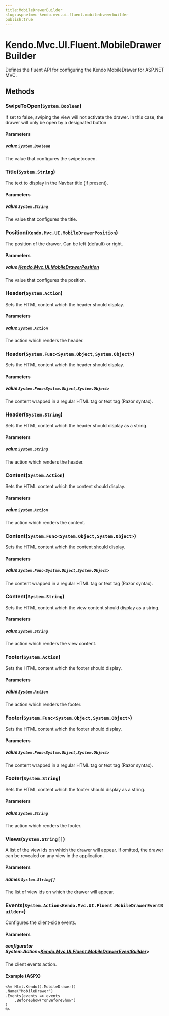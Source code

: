 ```yaml
---
title:MobileDrawerBuilder
slug:aspnetmvc-kendo.mvc.ui.fluent.mobiledrawerbuilder
publish:true
---
```


# Kendo.Mvc.UI.Fluent.MobileDrawerBuilder
Defines the fluent API for configuring the Kendo MobileDrawer for ASP.NET MVC.



## Methods

### SwipeToOpen(`System.Boolean`)
If set to false, swiping the view will not activate the drawer. In this case, the drawer will only be open by a designated button


#### Parameters

##### value `System.Boolean`
The value that configures the swipetoopen.





### Title(`System.String`)
The text to display in the Navbar title (if present).


#### Parameters

##### value `System.String`
The value that configures the title.





### Position(`Kendo.Mvc.UI.MobileDrawerPosition`)
The position of the drawer. Can be left (default) or right.


#### Parameters

##### value [Kendo.Mvc.UI.MobileDrawerPosition](/api/wrappers/aspnet-mvc/Kendo.Mvc.UI/MobileDrawerPosition)
The value that configures the position.





### Header(`System.Action`)
Sets the HTML content which the header should display.


#### Parameters

##### value `System.Action`
The action which renders the header.





### Header(`System.Func<System.Object,System.Object>`)
Sets the HTML content which the header should display.


#### Parameters

##### value `System.Func<System.Object,System.Object>`
The content wrapped in a regular HTML tag or text tag (Razor syntax).





### Header(`System.String`)
Sets the HTML content which the header should display as a string.


#### Parameters

##### value `System.String`
The action which renders the header.





### Content(`System.Action`)
Sets the HTML content which the content should display.


#### Parameters

##### value `System.Action`
The action which renders the content.





### Content(`System.Func<System.Object,System.Object>`)
Sets the HTML content which the content should display.


#### Parameters

##### value `System.Func<System.Object,System.Object>`
The content wrapped in a regular HTML tag or text tag (Razor syntax).





### Content(`System.String`)
Sets the HTML content which the view content should display as a string.


#### Parameters

##### value `System.String`
The action which renders the view content.





### Footer(`System.Action`)
Sets the HTML content which the footer should display.


#### Parameters

##### value `System.Action`
The action which renders the footer.





### Footer(`System.Func<System.Object,System.Object>`)
Sets the HTML content which the footer should display.


#### Parameters

##### value `System.Func<System.Object,System.Object>`
The content wrapped in a regular HTML tag or text tag (Razor syntax).





### Footer(`System.String`)
Sets the HTML content which the footer should display as a string.


#### Parameters

##### value `System.String`
The action which renders the footer.





### Views(`System.String[]`)
A list of the view ids on which the drawer will appear. If omitted, the drawer can be revealed on any view in the application.


#### Parameters

##### names `System.String[]`
The list of view ids on which the drawer will appear.





### Events(`System.Action<Kendo.Mvc.UI.Fluent.MobileDrawerEventBuilder>`)
Configures the client-side events.


#### Parameters

##### configurator System.Action<[Kendo.Mvc.UI.Fluent.MobileDrawerEventBuilder](/api/wrappers/aspnet-mvc/Kendo.Mvc.UI.Fluent/MobileDrawerEventBuilder)>
The client events action.




#### Example (ASPX)
    <%= Html.Kendo().MobileDrawer()
    .Name("MobileDrawer")
    .Events(events => events
        .BeforeShow("onBeforeShow")
    )
    %>



